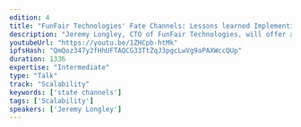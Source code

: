 ```yaml
---
edition: 4
title: "FunFair Technologies' Fate Channels: Lessons learned Implementing State Channels"
description: "Jeremy Longley, CTO of FunFair Technologies, will offer a post-mortem on the delivery of their own version of state channels, Fate Channels, to Mainnet. There have been significant challenges along the way, and there's likely to be many more to come as their use scales up. Having deployed a flexible and creative approach, Jeremy will outline how others can bypass these challenges and embrace state channels as best they can."
youtubeUrl: "https://youtu.be/1ZHCpb-htMk"
ipfsHash: "QmQoz347y2fHhUFTAQCG33TtZqJ3pgcLwVg9aPAXWccQUp"
duration: 1336
expertise: "Intermediate"
type: "Talk"
track: "Scalability"
keywords: ['state channels']
tags: ['Scalability']
speakers: ['Jeremy Longley']
---
```

